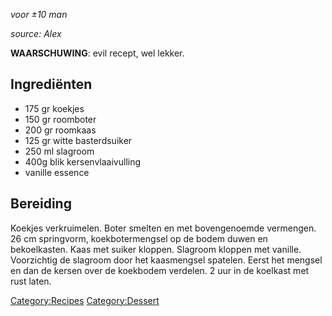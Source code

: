 *voor ±10 man*

*source: Alex*

**WAARSCHUWING**: evil recept, wel lekker.

Ingrediënten
------------

-   175 gr koekjes
-   150 gr roomboter
-   200 gr roomkaas
-   125 gr witte basterdsuiker
-   250 ml slagroom
-   400g blik kersenvlaaivulling
-   vanille essence

Bereiding
---------

Koekjes verkruimelen. Boter smelten en met bovengenoemde vermengen. 26
cm springvorm, koekbotermengsel op de bodem duwen en bekoelkasten. Kaas
met suiker kloppen. Slagroom kloppen met vanille. Voorzichtig de
slagroom door het kaasmengsel spatelen. Eerst het mengsel en dan de
kersen over de koekbodem verdelen. 2 uur in de koelkast met rust laten.

<Category:Recipes> <Category:Dessert>

